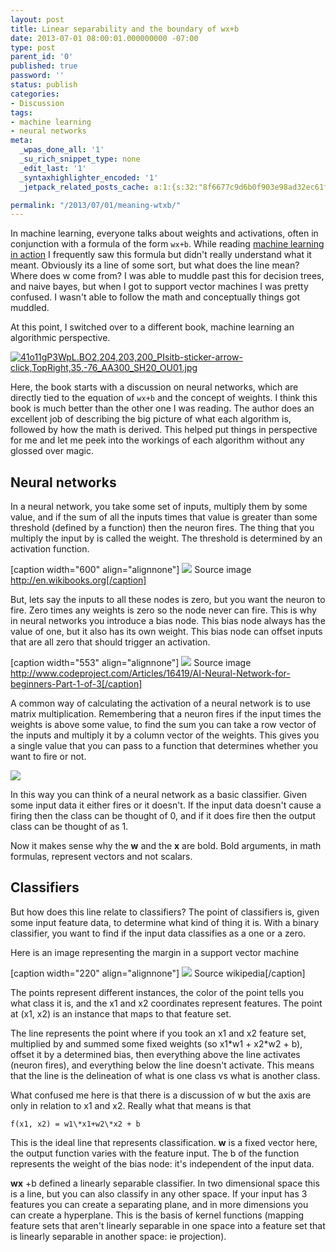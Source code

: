 ```yaml
---
layout: post
title: Linear separability and the boundary of wx+b
date: 2013-07-01 08:00:01.000000000 -07:00
type: post
parent_id: '0'
published: true
password: ''
status: publish
categories:
- Discussion
tags:
- machine learning
- neural networks
meta:
  _wpas_done_all: '1'
  _su_rich_snippet_type: none
  _edit_last: '1'
  _syntaxhighlighter_encoded: '1'
  _jetpack_related_posts_cache: a:1:{s:32:"8f6677c9d6b0f903e98ad32ec61f8deb";a:2:{s:7:"expires";i:1561917902;s:7:"payload";a:3:{i:0;a:1:{s:2:"id";i:3615;}i:1;a:1:{s:2:"id";i:3942;}i:2;a:1:{s:2:"id";i:4170;}}}}

permalink: "/2013/07/01/meaning-wtxb/"
---
```

In machine learning, everyone talks about weights and activations, often in conjunction with a formula of the form `wx+b`. While reading [machine learning in action](http://www.manning.com/pharrington/) I frequently saw this formula but didn't really understand what it meant. Obviously its a line of some sort, but what does the line mean? Where does w come from? I was able to muddle past this for decision trees, and naive bayes, but when I got to support vector machines I was pretty confused. I wasn't able to follow the math and conceptually things got muddled.

At this point, I switched over to a different book, machine learning an algorithmic perspective.

[![41o11gP3WpL._BO2,204,203,200_PIsitb-sticker-arrow-click,TopRight,35,-76_AA300_SH20_OU01_.jpg](http://onoffswitch.net/wp-content/uploads/2013/06/41o11gP3WpL._BO2204203200_PIsitb-sticker-arrow-clickTopRight35-76_AA300_SH20_OU01_.jpg)](http://www.amazon.com/Machine-Learning-Algorithmic-Perspective-Recognition/dp/1420067184/ref=zg_bs_tab_pd_mg_2)

Here, the book starts with a discussion on neural networks, which are directly tied to the equation of `wx+b` and the concept of weights. I think this book is much better than the other one I was reading. The author does an excellent job of describing the big picture of what each algorithm is, followed by how the math is derived. This helped put things in perspective for me and let me peek into the workings of each algorithm without any glossed over magic.

## Neural networks

In a neural network, you take some set of inputs, multiply them by some value, and if the sum of all the inputs times that value is greater than some threshold (defined by a function) then the neuron fires. The thing that you multiply the input by is called the weight. The threshold is determined by an activation function.

[caption width="600" align="alignnone"] ![](http://onoffswitch.net/wp-content/uploads/2013/06/600px-ArtificialNeuronModel_english.png) Source image http://en.wikibooks.org[/caption]

But, lets say the inputs to all these nodes is zero, but you want the neuron to fire. Zero times any weights is zero so the node never can fire. This is why in neural networks you introduce a bias node. This bias node always has the value of one, but it also has its own weight. This bias node can offset inputs that are all zero that should trigger an activation.

[caption width="553" align="alignnone"] ![](http://onoffswitch.net/wp-content/uploads/2013/06/NN2.png) Source image http://www.codeproject.com/Articles/16419/AI-Neural-Network-for-beginners-Part-1-of-3[/caption]

A common way of calculating the activation of a neural network is to use matrix multiplication. Remembering that a neuron fires if the input times the weights is above some value, to find the sum you can take a row vector of the inputs and multiply it by a column vector of the weights. This gives you a single value that you can pass to a function that determines whether you want to fire or not.

![](http://onoffswitch.net/wp-content/uploads/2013/06/a2913ed385299a6e53da3f2e7c68d2fe.png)

In this way you can think of a neural network as a basic classifier. Given some input data it either fires or it doesn't. If the input data doesn't cause a firing then the class can be thought of 0, and if it does fire then the output class can be thought of as 1.

Now it makes sense why the **w** and the **x** are bold. Bold arguments, in math formulas, represent vectors and not scalars.

## Classifiers

But how does this line relate to classifiers? The point of classifiers is, given some input feature data, to determine what kind of thing it is. With a binary classifier, you want to find if the input data classifies as a one or a zero.

Here is an image representing the margin in a support vector machine

[caption width="220" align="alignnone"] ![](https://upload.wikimedia.org/wikipedia/commons/thumb/2/2a/Svm_max_sep_hyperplane_with_margin.png/220px-Svm_max_sep_hyperplane_with_margin.png) Source wikipedia[/caption]

The points represent different instances, the color of the point tells you what class it is, and the x1 and x2 coordinates represent features. The point at (x1, x2) is an instance that maps to that feature set.

The line represents the point where if you took an x1 and x2 feature set, multiplied by and summed some fixed weights (so x1\*w1 + x2\*w2 + b), offset it by a determined bias, then everything above the line activates (neuron fires), and everything below the line doesn't activate. This means that the line is the delineation of what is one class vs what is another class.

What confused me here is that there is a discussion of w but the axis are only in relation to x1 and x2. Really what that means is that

```
f(x1, x2) = w1\*x1+w2\*x2 + b
```

This is the ideal line that represents classification. **w** is a fixed vector here, the output function varies with the feature input. The b of the function represents the weight of the bias node: it's independent of the input data.

**wx** +b defined a linearly separable classifier. In two dimensional space this is a line, but you can also classify in any other space. If your input has 3 features you can create a separating plane, and in more dimensions you can create a hyperplane. This is the basis of kernel functions (mapping feature sets that aren't linearly separable in one space into a feature set that is linearly separable in another space: ie projection).


